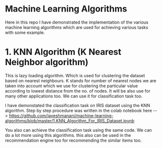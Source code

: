 # Machine Learning Algorithms
Here in this repo I have demonstrated the implementation of the various machine learning algorithms which are used for achieving various tasks with some example.

# 1. KNN Algorithm (K Nearest Neighbor algorithm) 
This is lazy loading algorithm. Which is used for clustering the dataset based on nearest neighbours. K stands for number of nearest nodes we are taken into account which we use for clustering the particular value according to lowest distance from the no. of nodes. It will be also use for many other applications too. We can use it for classification task too. 

I have demonstated the classification task on IRIS dataset using the KNN algorithm. Step by step procedure was written in the colab notebook here --> https://github.com/jayeshmanani/machine-learning-algorithms/blob/master/1.KNN_Algorithm_For_IRIS_Dataset.ipynb

You also can achieve the classification task using the same code. We can do a lot more using this algorithms. this also can be used in the recommendation engine too for recommending the similar items too.
